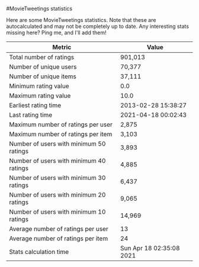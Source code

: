 #MovieTweetings statistics

Here are some MovieTweetings statistics. Note that these are autocalculated and may not be completely up to date. Any interesting stats missing here? Ping me, and I'll add them!

Metric | Value
--- | ---
Total number of ratings                 | 901,013
Number of unique users                  | 70,377
Number of unique items                  | 37,111
Minimum rating value                    | 0.0
Maximum rating value                    | 10.0
Earliest rating time                    | 2013-02-28 15:38:27
Last rating time                        | 2021-04-18 00:02:43
Maximum number of ratings per user      | 2,875
Maximum number of ratings per item      | 3,103
Number of users with minimum 50 ratings | 3,893
Number of users with minimum 40 ratings | 4,885
Number of users with minimum 30 ratings | 6,437
Number of users with minimum 20 ratings | 9,065
Number of users with minimum 10 ratings | 14,969
Average number of ratings per user      | 13
Average number of ratings per item      | 24
Stats calculation time                  | Sun Apr 18 02:35:08 2021

